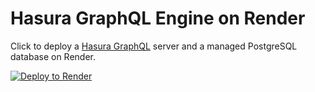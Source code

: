 # Hasura GraphQL Engine on Render

Click to deploy a [Hasura GraphQL](https://hasura.io/) server and a managed PostgreSQL database on Render.

[![Deploy to Render](https://render.com/images/deploy-to-render-button.svg)](https://render.com/deploy?regitpo=https://github.com/heritage5665/hasura-graphql-eng.git)
